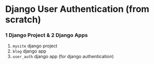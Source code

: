 # Django User Authentication (from scratch)

### 1 Django Project & 2 Django Apps
1. `mysite` django project
2. `blog` django app
3. `user_auth` django app (for django authentication)
